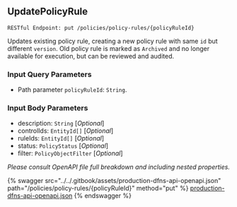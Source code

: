 
## UpdatePolicyRule
`RESTful Endpoint: put /policies/policy-rules/{policyRuleId}`

Updates existing policy rule, creating a new policy rule with same `id` but different `version`. Old policy rule is marked as `Archived` and no longer available for execution, but can be reviewed and audited.

### Input Query Parameters
* Path parameter `policyRuleId`: `String`.  
  

### Input Body Parameters
* description: `String` [_Optional_] 
* controlIds: `EntityId[]` [_Optional_] 
* ruleIds: `EntityId[]` [_Optional_] 
* status: `PolicyStatus` [_Optional_] 
* filter: `PolicyObjectFilter` [_Optional_] 

_Please consult OpenAPI file full breakdown and including nested properties._


{% swagger src="../../.gitbook/assets/production-dfns-api-openapi.json" path="/policies/policy-rules/{policyRuleId}" method="put" %}
[production-dfns-api-openapi.json](../../.gitbook/assets/production-dfns-api-openapi.json)
{% endswagger %}
